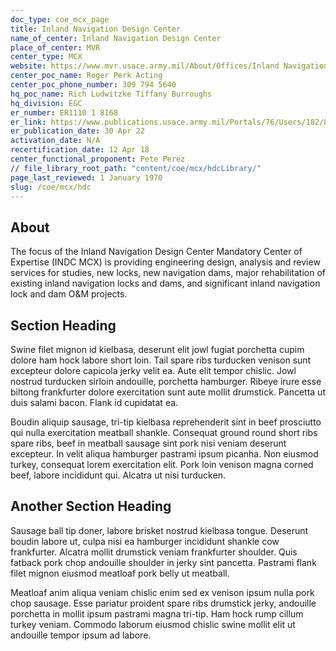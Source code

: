```yaml
---
doc_type: coe_mcx_page 
title: Inland Navigation Design Center    
name_of_center: Inland Navigation Design Center    
place_of_center: MVR
center_type: MCX
website: https://www.mvr.usace.army.mil/About/Offices/Inland Navigation Design Center INDC/
center_poc_name: Roger Perk Acting
center_poc_phone_number: 309 794 5640
hq_poc_name: Rich Ludwitzke Tiffany Burroughs
hq_division: E&C
er_number: ER1110 1 8168
er_link: https://www.publications.usace.army.mil/Portals/76/Users/182/86/2486/ER_1110 1 8168.pdf?ver=0LVnBonlM5GQH764UYj2eQ%3d%3d
er_publication_date: 30 Apr 22
activation_date: N/A
recertification_date: 12 Apr 18
center_functional_proponent: Pete Perez
// file_library_root_path: "content/coe/mcx/hdcLibrary/" 
page_last_reviewed: 1 January 1970 
slug: /coe/mcx/hdc
---
```


## About 

The focus of the Inland Navigation Design Center Mandatory Center of Expertise (INDC MCX) is providing engineering design, analysis and review services for studies, new locks, new navigation dams, major rehabilitation of existing inland navigation locks and dams, and significant inland navigation lock and dam O&M projects.  

 ## Section Heading 

 Swine filet mignon id kielbasa, deserunt elit jowl fugiat porchetta cupim dolore ham hock labore short loin. Tail spare ribs turducken venison sunt excepteur dolore capicola jerky velit ea. Aute elit tempor chislic. Jowl nostrud turducken sirloin andouille, porchetta hamburger. Ribeye irure esse biltong frankfurter dolore exercitation sunt aute mollit drumstick. Pancetta ut duis salami bacon. Flank id cupidatat ea. 

 Boudin aliquip sausage, tri-tip kielbasa reprehenderit sint in beef prosciutto qui nulla exercitation meatball shankle. Consequat ground round short ribs spare ribs, beef in meatball sausage sint pork nisi veniam deserunt excepteur. In velit aliqua hamburger pastrami ipsum picanha. Non eiusmod turkey, consequat lorem exercitation elit. Pork loin venison magna corned beef, labore incididunt qui. Alcatra ut nisi turducken. 

 ## Another Section Heading 

 Sausage ball tip doner, labore brisket nostrud kielbasa tongue. Deserunt boudin labore ut, culpa nisi ea hamburger incididunt shankle cow frankfurter. Alcatra mollit drumstick veniam frankfurter shoulder. Quis fatback pork chop andouille shoulder in jerky sint pancetta. Pastrami flank filet mignon eiusmod meatloaf pork belly ut meatball. 

 Meatloaf anim aliqua veniam chislic enim sed ex venison ipsum nulla pork chop sausage. Esse pariatur proident spare ribs drumstick jerky, andouille porchetta in mollit ipsum pastrami magna tri-tip. Ham hock rump cillum turkey veniam. Commodo laborum eiusmod chislic swine mollit elit ut andouille tempor ipsum ad labore. 

